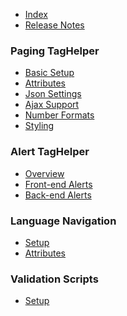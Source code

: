 - [Index][1]
- [Release Notes](https://github.com/LazZiya/TagHelpers/releases)

### Paging TagHelper
- [Basic Setup][2]
- [Attributes][3]
- [Json Settings][4]
- [Ajax Support][5]
- [Number Formats][6]
- [Styling][13]

### Alert TagHelper
- [Overview][7]
- [Front-end Alerts][8]
- [Back-end Alerts][9]

### Language Navigation
- [Setup][10]
- [Attributes][11]

### Validation Scripts
- [Setup][12]

[1]:index.md
[2]:Paging-TagHelper-Basic-Setup.md
[3]:Paging-TagHelper-Attributes.md
[4]:Paging-TagHelper-Json-Settings.md
[5]:Paging-TagHelper-Ajax-Support.md
[6]:Paging-TagHelper-Number-Formats.md
[7]:Alert-TagHelper-Overview.md
[8]:Alerts-TagHelper-Front-end-Alerts.md
[9]:Alerts-TagHelper-Back-end-Alerts.md
[10]:LanguageNav-TagHelper-Setup.md
[11]:LanguageNav-TagHelper-Attributes.md
[12]:LocalizationValidationScripts-TagHelper-Setup.md
[13]:Paging-TagHelper-Styling.md